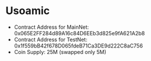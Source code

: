 # Usoamic
* Contract Address for MainNet: 0x065E2FF284d89A16c84D6EEb3d825e9fA621A2b8
* Contract Address for TestNet: 0x1f559bB42f678D065fdeB71Ca3DE9d222C8aC756
* Coin Supply: 25M (swapped only 5M)

